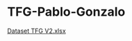 # TFG-Pablo-Gonzalo


[Dataset TFG V2.xlsx](https://github.com/user-attachments/files/20229235/Dataset.TFG.V2.xlsx)
